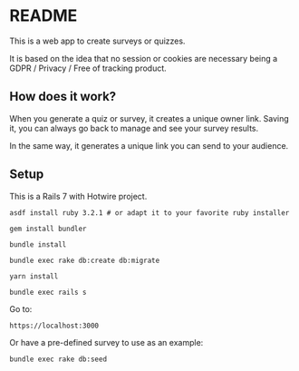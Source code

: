 # README

This is a web app to create surveys or quizzes.

It is based on the idea that no session or cookies are necessary being a GDPR / Privacy / Free of tracking product.

## How does it work?

When you generate a quiz or survey, it creates a unique owner link. Saving it, you can always go back to manage and see your survey results.

In the same way, it generates a unique link you can send to your audience.

## Setup

This is a Rails 7 with Hotwire project.

`asdf install ruby 3.2.1 # or adapt it to your favorite ruby installer`

`gem install bundler`

`bundle install`

`bundle exec rake db:create db:migrate`

`yarn install`

`bundle exec rails s`

Go to:

`https://localhost:3000`

Or have a pre-defined survey to use as an example:

`bundle exec rake db:seed`
